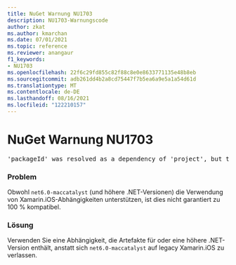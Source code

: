 ```yaml
---
title: NuGet Warnung NU1703
description: NU1703-Warnungscode
author: zkat
ms.author: kmarchan
ms.date: 07/01/2021
ms.topic: reference
ms.reviewer: anangaur
f1_keywords:
- NU1703
ms.openlocfilehash: 22f6c29fd855c82f88c8e0e8633771135e48b8eb
ms.sourcegitcommit: adb261dd4b2a8cd75447f7b5ea6a9e5a1a54d61d
ms.translationtype: MT
ms.contentlocale: de-DE
ms.lasthandoff: 08/16/2021
ms.locfileid: "122210157"
---
```

# <a name="nuget-warning-nu1703"></a>NuGet Warnung NU1703

<pre>'packageId' was resolved as a dependency of 'project', but the dependency is using 'Xamarin.iOS' while 'project' is using 'net6.0-maccatalyst14.5' as its TargetFramework</pre>

### <a name="issue"></a>Problem

Obwohl `net6.0-maccatalyst` (und höhere .NET-Versionen) die Verwendung von Xamarin.iOS-Abhängigkeiten unterstützen, ist dies nicht garantiert zu 100 % kompatibel.

### <a name="solution"></a>Lösung

Verwenden Sie eine Abhängigkeit, die Artefakte für oder eine höhere .NET-Version enthält, anstatt sich `net6.0-maccatalyst` auf legacy Xamarin.iOS zu verlassen.
